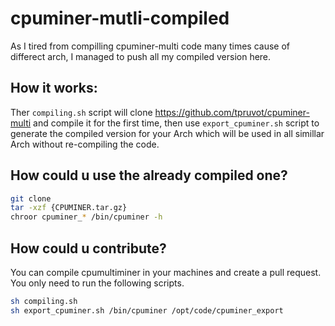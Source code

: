 # cpuminer-mutli-compiled

As I tired from compilling cpuminer-multi code many times cause of differect arch, I managed to push all my compiled version here.

## How it works:
Ther `compiling.sh` script will clone https://github.com/tpruvot/cpuminer-multi and compile it for the first time, then use `export_cpuminer.sh` script to generate the compiled version for your Arch which will be used in all simillar Arch without re-compiling the code. 

## How could u use the already compiled one?
```bash
git clone 
tar -xzf {CPUMINER.tar.gz}
chroor cpuminer_* /bin/cpuminer -h
```

## How could u contribute?
You can compile cpumultiminer in your machines and create a pull request. You only need to run the following scripts.
```bash
sh compiling.sh
sh export_cpuminer.sh /bin/cpuminer /opt/code/cpuminer_export
```
